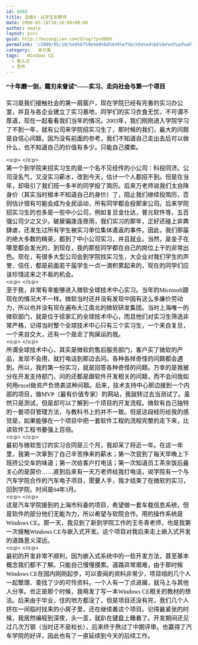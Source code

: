 ```yaml
---
id: 9868
title: 连载4：从学生到教师
date: 2008-05-18T10:26:00+00:00
author: omale
layout: post
guid: http://hezongjian.com/blog/?p=9868
permalink: '/2008/05/18/%e8%bf%9e%e8%bd%bd4%ef%bc%9a%e4%bb%8e%e5%ad%a6%e7%94%9f%e5%88%b0%e6%95%99%e5%b8%88/'
category:   未分类  
tags:   Windows CE
  - 嵌入式
  - 软件
---
```

<h3 style="MARGIN: 13pt 0cm">
  <font color=#000000><span style="FONT-SIZE: 12pt; LINE-HEIGHT: 173%; FONT-FAMILY: 宋体; mso-bidi-font-size: 16.0pt; mso-ascii-font-family: Calibri; mso-hansi-font-family: Calibri">“十年磨一剑，霜刃未曾试”——实习、走向社会与第一个项目</span><span lang=EN-US style="FONT-SIZE: 12pt; LINE-HEIGHT: 173%; mso-bidi-font-size: 16.0pt"><?xml:namespace prefix = o ns = "urn:schemas-microsoft-com:office:office"  /><o:p></o:p></span></font>
</h3><p class=MsoNormal style="MARGIN: 0cm 0cm 0pt"><font size=3><font color=#000000>

<span style="FONT-FAMILY: 宋体; mso-ascii-font-family: Calibri; mso-hansi-font-family: Calibri">实习是我们接触社会的第一扇窗户，现在学院已经有完善的实习办公室，并且与各企业建立了实习基地，同学们的实习衣食无忧，不可谓不厚道，现在一起看看我们当年的情况。</span><span lang=EN-US><font face=Calibri>2003</font></span><span style="FONT-FAMILY: 宋体; mso-ascii-font-family: Calibri; mso-hansi-font-family: Calibri">年，我们刚刚进入学院学习了不到一年，就有公司来学院招实习生了，那时候的我们，最大的问题是自信心问题，因为没有前面的参考，我们不知道自己走出去后可以做什么，也不知道自己的价值有多少。只能自己摸索。</span></font></font></p> <p class=MsoNormal style="MARGIN: 0cm 0cm 0pt"><span lang=EN-US><o:p><font face=Calibri color=#000000 size=3>&nbsp;</font></o:p></span></p> <p class=MsoNormal style="MARGIN: 0cm 0cm 0pt"><span style="FONT-FAMILY: 宋体; mso-ascii-font-family: Calibri; mso-hansi-font-family: Calibri"><font color=#000000 size=3>第一个到学院来招实习生的是一个名不见经传的小公司：科投同济。公司没名气，又没实习薪水，改到今天，估计一个人都招不到。但是在当年，却吸引了我们班一多半的同学投了简历。后来万老师说我们太自降身价（其实当时根本不知道自己的身价）了，阻止我们继续投简历，否则估计很有可能会成为全民运动，所有同学都会投那家公司。后来学院招实习生的也多是一些中小公司，例如复旦金仕达，普元软件等，五百强公司少之又少。破屋偏逢连夜雨，我们实习的那年，正好还碰上非典肆虐，还发生过所有学生被实习单位集体遣返的事件。因此，我们那届的绝大多数的精英，都到了中小公司实习，并且就业。当然，是金子在哪里都会发光的，到现在，我的那些同学都在自己的岗位上干的非常出色。现在，有很多大型公司会到学院找实习生，大企业对我们学生的声誉、信任，都是前面若干届学生一点一滴积累起来的，现在的同学们应该珍惜这来之不易的机会。</font></span></p> <p class=MsoNormal style="MARGIN: 0cm 0cm 0pt"><span lang=EN-US><o:p><font face=Calibri color=#000000 size=3>&nbsp;</font></o:p></span></p> <p class=MsoNormal style="MARGIN: 0cm 0cm 0pt"><font size=3><font color=#000000><span style="FONT-FAMILY: 宋体; mso-ascii-font-family: Calibri; mso-hansi-font-family: Calibri">至于我，非常有幸能够进入微软全球技术中心实习。当年的</span><span lang=EN-US><font face=Calibri>Microsoft</font></span><span style="FONT-FAMILY: 宋体; mso-ascii-font-family: Calibri; mso-hansi-font-family: Calibri">跟现在的情况大不一样。微软当时还并没有发现中国有这么多廉价劳动力，所以也并没有现在遍布大江南北的微软研发集团。当时上海唯一的微软部门，就是位于徐家汇的全球技术中心，而且他们对实习生筛选非常严格，记得当时整个全球技术中心只有三个实习生，一个来自复旦，一个来自交大，还有一个是走了狗屎运的我。</span></font></font></p> <p class=MsoNormal style="MARGIN: 0cm 0cm 0pt"><span lang=EN-US><o:p><font face=Calibri color=#000000 size=3>&nbsp;</font></o:p></span></p> <p class=MsoNormal style="MARGIN: 0cm 0cm 0pt"><font size=3><font color=#000000><span style="FONT-FAMILY: 宋体; mso-ascii-font-family: Calibri; mso-hansi-font-family: Calibri">所谓全球技术中心，其实是微软的售后服务部门，客户买了微软的产品，发现不会用，就打电话到那边去问。各种各样奇怪的问题都会遇到。所以，我的第一份实习，就是回答各种奇怪的问题。万幸的是我被分在开发支持部门，问的还都是跟软件开发相关的问题，而不会问我如何用</span><span lang=EN-US><font face=Calibri>excel</font></span><span style="FONT-FAMILY: 宋体; mso-ascii-font-family: Calibri; mso-hansi-font-family: Calibri">做资产负债表这种问题。后来，技术支持中心那边接到一个内部的项目，做</span><span lang=EN-US><font face=Calibri>MVP</font></span><span style="FONT-FAMILY: 宋体; mso-ascii-font-family: Calibri; mso-hansi-font-family: Calibri">（最有价值专家）的网站，我就转过去当测试了。虽然只是测试，但是却可以了解到一个项目的开发流程。微软有自己独特的一套项目管理方法，与教科书上的并不一致。但是这段经历给我的感觉是，如果能够在一个项目中把一套软件工程的流程完整的走下来，比读软件工程书要强上百倍。</span></font></font></p> <p class=MsoNormal style="MARGIN: 0cm 0cm 0pt"><span lang=EN-US><o:p><font face=Calibri color=#000000 size=3>&nbsp;</font></o:p></span></p> <p class=MsoNormal style="MARGIN: 0cm 0cm 0pt"><font size=3><font color=#000000><span style="FONT-FAMILY: 宋体; mso-ascii-font-family: Calibri; mso-hansi-font-family: Calibri">最初与微软签订的实习合同是三个月，我却呆了将近一年。在这一年里，我第一次拿到了自己辛苦挣来的薪水；第一次尝到了每天早晚上下班挤公交车的味道；第一次给客户打电话；第一次知道员工茶余饭后最关心的是房价……直到后来有一天万老师给我打电话，说学院有一个与汽车学院合作的汽车电子项目，需要人手，我才结束了在微软的实习，回到学院。时间是</span><span lang=EN-US><font face=Calibri>04</font></span><span style="FONT-FAMILY: 宋体; mso-ascii-font-family: Calibri; mso-hansi-font-family: Calibri">年</span><span lang=EN-US><font face=Calibri>3</font></span><span style="FONT-FAMILY: 宋体; mso-ascii-font-family: Calibri; mso-hansi-font-family: Calibri">月。</span></font></font></p> <p class=MsoNormal style="MARGIN: 0cm 0cm 0pt"><span lang=EN-US><o:p><font face=Calibri color=#000000 size=3>&nbsp;</font></o:p></span></p> <p class=MsoNormal style="MARGIN: 0cm 0cm 0pt"><font size=3><font color=#000000><span style="FONT-FAMILY: 宋体; mso-ascii-font-family: Calibri; mso-hansi-font-family: Calibri">这是汽车学院接到的上海市科委的项目，希望做一套车载信息系统，但是软件的部分他们无能为力，所以希望与软院合作。用的操作系统是</span><span lang=EN-US><font face=Calibri>Windows CE</font></span><span style="FONT-FAMILY: 宋体; mso-ascii-font-family: Calibri; mso-hansi-font-family: Calibri">。那一天，我见到了新到学院工作的王冬青老师，也是我第一次接触</span><span lang=EN-US><font face=Calibri>Windows CE</font></span><span style="FONT-FAMILY: 宋体; mso-ascii-font-family: Calibri; mso-hansi-font-family: Calibri">与嵌入式开发。这个项目对我后来走上嵌入式开发的道路意义深远。</span></font></font></p> <p class=MsoNormal style="MARGIN: 0cm 0cm 0pt"><span lang=EN-US><o:p><font face=Calibri color=#000000 size=3>&nbsp;</font></o:p></span></p> <p class=MsoNormal style="MARGIN: 0cm 0cm 0pt"><font size=3><font color=#000000><span style="FONT-FAMILY: 宋体; mso-ascii-font-family: Calibri; mso-hansi-font-family: Calibri">最初的开发非常不顺利，因为嵌入式系统中的一些开发方法，甚至基本概念我们都不了解。只能自己慢慢摸索。道路异常艰难，由于那时候</span><span lang=EN-US><font face=Calibri>Windows CE</font></span><span style="FONT-FAMILY: 宋体; mso-ascii-font-family: Calibri; mso-hansi-font-family: Calibri">在国内刚刚起步，可以查阅的资料非常少，项目组的几个人一起整理、查找了少的可怜资料。一个人有一丁点进展，就马上与其他人分享。也正是那个时候，我萌发了写一本</span><span lang=EN-US><font face=Calibri>Windows CE</font></span><span style="FONT-FAMILY: 宋体; mso-ascii-font-family: Calibri; mso-hansi-font-family: Calibri">相关的教材的想法。后来由于毕业，住的地方都没了，但是项目还没有完，我们几个人挤在一间临时找来的小房子里，还在继续着这个项目。记得最紧张的时候，我居然编程到深夜，头一歪，就趴在键盘上睡着了。开发期间还见过几次万钢（当时还不是校长），后来终于熬过了中期评审。也赢得了汽车学院的好评，因此也有了一直延续到今天的后续工作。</span></font></font></p>